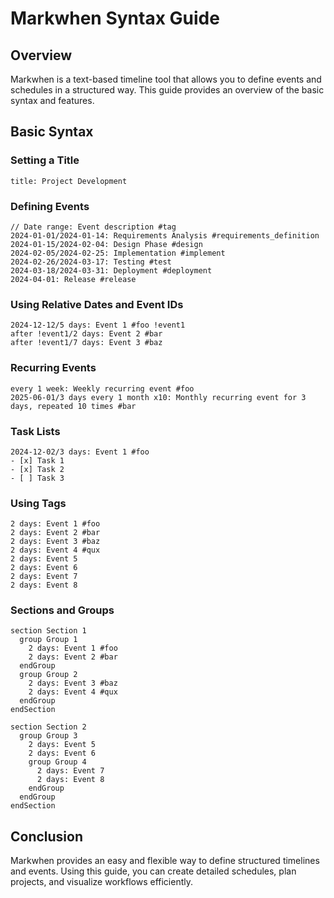 # Markwhen Syntax Guide

## Overview
Markwhen is a text-based timeline tool that allows you to define events and schedules in a structured way. This guide provides an overview of the basic syntax and features.

## Basic Syntax

### Setting a Title
```
title: Project Development
```

### Defining Events
```
// Date range: Event description #tag
2024-01-01/2024-01-14: Requirements Analysis #requirements_definition
2024-01-15/2024-02-04: Design Phase #design
2024-02-05/2024-02-25: Implementation #implement
2024-02-26/2024-03-17: Testing #test
2024-03-18/2024-03-31: Deployment #deployment
2024-04-01: Release #release
```

### Using Relative Dates and Event IDs
```
2024-12-12/5 days: Event 1 #foo !event1
after !event1/2 days: Event 2 #bar
after !event1/7 days: Event 3 #baz
```

### Recurring Events
```
every 1 week: Weekly recurring event #foo
2025-06-01/3 days every 1 month x10: Monthly recurring event for 3 days, repeated 10 times #bar
```

### Task Lists
```
2024-12-02/3 days: Event 1 #foo
- [x] Task 1
- [x] Task 2
- [ ] Task 3
```

### Using Tags
```
2 days: Event 1 #foo
2 days: Event 2 #bar
2 days: Event 3 #baz
2 days: Event 4 #qux
2 days: Event 5
2 days: Event 6
2 days: Event 7
2 days: Event 8
```

### Sections and Groups
```
section Section 1
  group Group 1
    2 days: Event 1 #foo
    2 days: Event 2 #bar
  endGroup
  group Group 2
    2 days: Event 3 #baz
    2 days: Event 4 #qux
  endGroup
endSection

section Section 2
  group Group 3
    2 days: Event 5
    2 days: Event 6
    group Group 4
      2 days: Event 7
      2 days: Event 8
    endGroup
  endGroup
endSection
```

## Conclusion
Markwhen provides an easy and flexible way to define structured timelines and events. Using this guide, you can create detailed schedules, plan projects, and visualize workflows efficiently.
